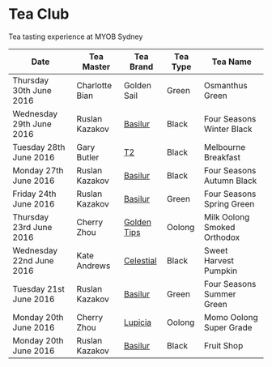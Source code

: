 # Tea Club 
Tea tasting experience at MYOB Sydney

| Date                     | Tea Master        | Tea Brand     | Tea Type | Tea Name                              |
|--------------------------|-------------------|---------------|----------|---------------------------------------|
| Thursday 30th June 2016  | Charlotte Bian    | Golden Sail   | Green    | Osmanthus Green                       |
| Wednesday 29th June 2016 | Ruslan Kazakov    | [Basilur]     | Black    | Four Seasons Winter Black             |
| Tuesday 28th June 2016   | Gary Butler       | [T2]          | Black    | Melbourne Breakfast                   |
| Monday 27th June 2016    | Ruslan Kazakov    | [Basilur]     | Black    | Four Seasons Autumn Black             |
| Friday 24th June 2016    | Ruslan Kazakov    | [Basilur]     | Green    | Four Seasons Spring Green             |
| Thursday 23rd June 2016  | Cherry Zhou       | [Golden Tips] | Oolong   | Milk Oolong Smoked Orthodox           |
| Wednesday 22nd June 2016 | Kate Andrews      | [Celestial]   | Black    | Sweet Harvest Pumpkin                 |
| Tuesday 21st June 2016   | Ruslan Kazakov    | [Basilur]     | Green    | Four Seasons Summer Green             |
| Monday 20th June 2016    | Cherry Zhou       | [Lupicia]     | Oolong   | Momo Oolong Super Grade               |
| Monday 20th June 2016    | Ruslan Kazakov    | [Basilur]     | Black    | Fruit Shop                            |

<!-- Type -->
[Black]: https://en.wikipedia.org/wiki/Black_tea
[Green]: https://en.wikipedia.org/wiki/Green_tea
[White]: https://en.wikipedia.org/wiki/White_tea
[Oolong]: https://en.wikipedia.org/wiki/Oolong

<!-- Brand -->
[Basilur]: http://www.basilurtea.com
[Celestial]: http://www.celestialseasonings.com
[T2]: http://www.t2tea.com
[Lupicia]: http://www.lupicia.com.au
[Golden Tips]: http://goldentipstea.com
